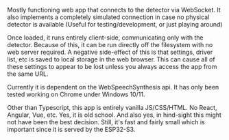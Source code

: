 Mostly functioning web app that connects to the detector via WebSocket.  It also implements a completely simulated connection in case no physical detector is available (Useful for testing/development, or just playing around)

Once loaded, it runs entirely client-side, communicating only with the detector.  Because of this, it can be run directly off the filesystem with no web server required.  A negative side-effect of this is that settings, driver list, etc is saved to local storage in the web browser.  This can cause all of these settings to appear to be lost unless you always access the app from the same URL.  

Currently it is dependent on the WebSpeechSynthesis api. It has only been tested working on Chrome under Windows 10/11.

Other than Typescript, this app is entirely vanilla JS/CSS/HTML.  No React, Angular, Vue, etc.  Yes, it is old school.  And also yes, in hind-sight this might not have been the best decision.  Still, it's fast and fairly small which is important since it is served by the ESP32-S3.
